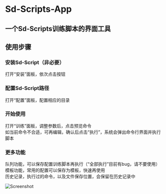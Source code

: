 # Sd-Scripts-App
## 一个Sd-Scripts训练脚本的界面工具  
  
  
## 使用步骤  
  
  
### 安装Sd-Script（非必要）
打开“安装”面板，依次点击按钮  
  
  
### 配置Sd-Script路径
打开“配置”面板，配置相应的目录  
  
  
### 开始使用
打开“训练”面板，调整参数后，点击预览命令  
如当前命令不合适，可再编辑，确认后点击“执行”，系统会弹出命令行界面并执行脚本  
  
  
### 更多功能
队列功能，可以保存配置训练脚本再执行（“全部执行”目前有bug，请不要使用）  
模板功能，常用的配置可以保存为模板，快速再使用  
历史记录，执行过的命令，以及文件保存位置，会保留在历史记录中  
  
  
![Screenshot](https://github.com/kurilee/sd-scripts-app/blob/main/screenshot.png?raw=true)